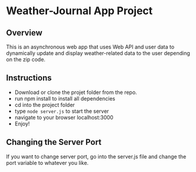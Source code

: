 # Weather-Journal App Project

## Overview
This is an asynchronous web app that uses Web API and user data to dynamically update and display weather-related data to the user depending on the zip code.

## Instructions
- Download or clone the projet folder from the repo.
- run npm install to install all dependencies
- cd into the project folder
- type `node server.js` to start the server
- navigate to your browser localhost:3000
- Enjoy!


## Changing the Server Port
If you want to change server port, go into the server.js file and change the port variable to whatever you like.
